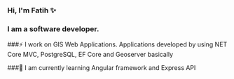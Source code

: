 ### Hi, I'm Fatih ✨

### I am a software developer. 

###⚡ I work on GIS Web Applications. Applications developed by using NET Core MVC, PostgreSQL, EF Core and Geoserver basically

###🌱 I am currently learning Angular framework and Express API

<!--
**fatih-guler/fatih-guler** is a ✨ _special_ ✨ repository because its `README.md` (this file) appears on your GitHub profile.

Here are some ideas to get you started:

- 🔭 I’m currently working on ...
- 🌱 I’m currently learning ...
- 👯 I’m looking to collaborate on ...
- 🤔 I’m looking for help with ...
- 💬 Ask me about ...
- 📫 How to reach me: ...
- 😄 Pronouns: ...
- ⚡ Fun fact: ...
-->
